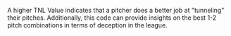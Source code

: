A higher TNL Value indicates that a pitcher does a better job at "tunneling" their pitches. Additionally, this code can provide insights on the best 1-2 pitch combinations in terms of deception in the league.
